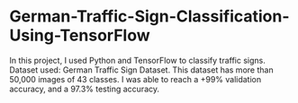 # German-Traffic-Sign-Classification-Using-TensorFlow
In this project, I used Python and TensorFlow to classify traffic signs. Dataset used: German Traffic Sign Dataset. This dataset has more than 50,000 images of 43 classes. I was able to reach a +99% validation accuracy, and a 97.3% testing accuracy.
